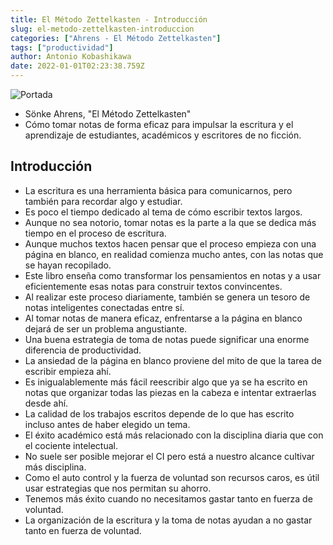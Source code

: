 ```yaml
---
title: El Método Zettelkasten - Introducción
slug: el-metodo-zettelkasten-introduccion
categories: ["Ahrens - El Método Zettelkasten"]
tags: ["productividad"]
author: Antonio Kobashikawa
date: 2022-01-01T02:23:38.759Z
---
```


![Portada](el-metodo-zettelkasten-sonke-ahrens.jpg)

* Sönke Ahrens, "El Método Zettelkasten"
* Cómo tomar notas de forma eficaz para impulsar la escritura y el
  aprendizaje de estudiantes, académicos y escritores de no ficción.

<!--more-->

## Introducción

* La escritura es una herramienta básica para comunicarnos, pero también para recordar algo y estudiar.
* Es poco el tiempo dedicado al tema de cómo escribir textos largos.
* Aunque no sea notorio, tomar notas es la parte a la que se dedica más tiempo en el proceso de escritura.
* Aunque muchos textos hacen pensar que el proceso empieza con una página en blanco, en realidad comienza mucho antes, con las notas que se hayan recopilado.
* Este libro enseña como transformar los pensamientos en notas y a usar eficientemente esas notas para construir textos convincentes.
* Al realizar este proceso diariamente, también se genera un tesoro de notas inteligentes conectadas entre sí.
* Al tomar notas de manera eficaz, enfrentarse a la página en blanco dejará de ser un problema angustiante.
* Una buena estrategia de toma de notas puede significar una enorme diferencia de productividad.
* La ansiedad de la página en blanco proviene del mito de que la tarea de escribir empieza ahí.
* Es inigualablemente más fácil reescribir algo que ya se ha escrito en notas que organizar todas las piezas en la cabeza e intentar extraerlas desde ahí.
* La calidad de los trabajos escritos depende de lo que has escrito incluso antes de haber elegido un tema.
* El éxito académico está más relacionado con la disciplina diaria que con el cociente intelectual.
* No suele ser posible mejorar el CI pero está a nuestro alcance cultivar más disciplina.
* Como el auto control y la fuerza de voluntad son recursos caros, es útil usar estrategias que nos permitan su ahorro.
* Tenemos más éxito cuando no necesitamos gastar tanto en fuerza de voluntad.
* La organización de la escritura y la toma de notas ayudan a no gastar tanto en fuerza de voluntad.